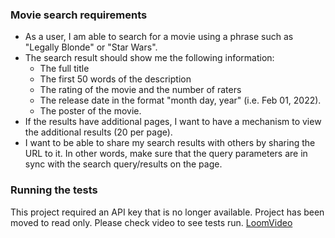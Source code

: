 
### Movie search requirements
- As a user, I am able to search for a movie using a phrase such as "Legally Blonde" or "Star Wars".
- The search result should show me the following information:
    - The full title
    - The first 50 words of the description
    - The rating of the movie and the number of raters
    - The release date in the format "month day, year" (i.e. Feb 01, 2022).
    - The poster of the movie.
- If the results have additional pages, I want to have a mechanism to view the additional results (20 per page).
- I want to be able to share my search results with others by sharing the URL to it. In other words, make sure that
the query parameters are in sync with the search query/results on the page.

### Running the tests
This project required an API key that is no longer available. Project has been moved to read only. Please check video to see tests run.
[LoomVideo](https://www.loom.com/share/b156b91561954fcbacc30b2043457e42?sid=cccaa154-7281-4e78-8a04-ef8e61723ec6)
